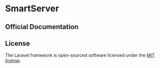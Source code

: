 # SmartServer

## Official Documentation

## License

The Laravel framework is open-sourced software licensed under the [MIT license](http://opensource.org/licenses/MIT).
